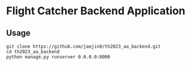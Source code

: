 # Flight Catcher Backend Application


## Usage
```
git clone https://github.com/jaejin0/th2023_aa_backend.git
cd th2023_aa_backend
python manage.py runserver 0.0.0.0:8000
```
